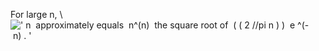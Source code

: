 For large n, \\
![' n  approximately equals  n\^(n)  the square root of  ( ( 2 //pi n ) )  e \^(- n) . '](../dictionary/equation_images/3552.1..png)
